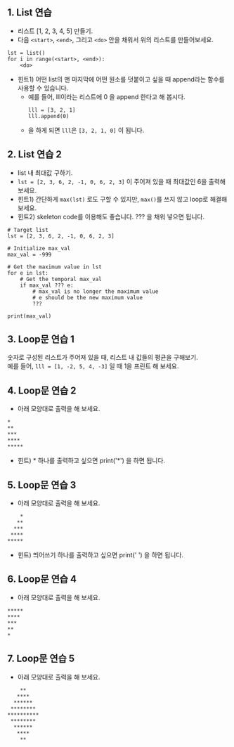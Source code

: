 ## 1. List 연습

- 리스트 [1, 2, 3, 4, 5] 만들기.
- 다음 `<start>`, `<end>`, 그리고 `<do>` 안을 채워서 위의 리스트를 만들어보세요.

```
lst = list()
for i in range(<start>, <end>):
    <do>
````
	
- 힌트1) 어떤 list의 맨 마지막에 어떤 원소를 덧붙이고 싶을 때 append라는 함수를 사용할 수 있습니다. 
	- 예를 들어, lll이라는 리스트에 0 을 append 한다고 해 봅시다.
		```
		lll = [3, 2, 1]
		lll.append(0)
		```
	- 을 하게 되면 `lll`은 `[3, 2, 1, 0]` 이 됩니다.
  
  
## 2. List 연습 2

- list 내 최대값 구하기. 
- `lst = [2, 3, 6, 2, -1, 0, 6, 2, 3]` 이 주어져 있을 때 최대값인 6을 출력해보세요.
- 힌트1) 간단하게 `max(lst)` 로도 구할 수 있지만, `max()`를 쓰지 않고 loop로 해결해 보세요.
- 힌트2) skeleton code를 이용해도 좋습니다. ??? 을 채워 넣으면 됩니다.

```
# Target list
lst = [2, 3, 6, 2, -1, 0, 6, 2, 3]

# Initialize max_val
max_val = -999

# Get the maximum value in lst
for e in lst:
    # Get the temporal max_val
    if max_val ??? e:
        # max_val is no longer the maximum value
        # e should be the new maximum value
        ???

print(max_val)
```

## 3. Loop문 연습 1

숫자로 구성된 리스트가 주어져 있을 때, 리스트 내 값들의 평균을 구해보기. <br>
예를 들어, `lll = [1, -2, 5, 4, -3]` 일 때 1을 프린트 해 보세요.


## 4. Loop문 연습 2

- 아래 모양대로 출력을 해 보세요.
```
*
**
***
****
*****
```
- 힌트) * 하나를 출력하고 싶으면 print('*') 을 하면 됩니다.



## 5. Loop문 연습 3

- 아래 모양대로 출력을 해 보세요.
```
    *
   **
  ***
 ****
*****
```
- 힌트) 띄어쓰기 하나를 출력하고 싶으면 print(' ') 을 하면 됩니다.


## 6. Loop문 연습 4
- 아래 모양대로 출력을 해 보세요.
```
*****
****
***
**
*
```


## 7. Loop문 연습 5
- 아래 모양대로 출력을 해 보세요.
```
    **
   ****
  ******
 ********
**********
 ********
  ******
   ****
    **
```
